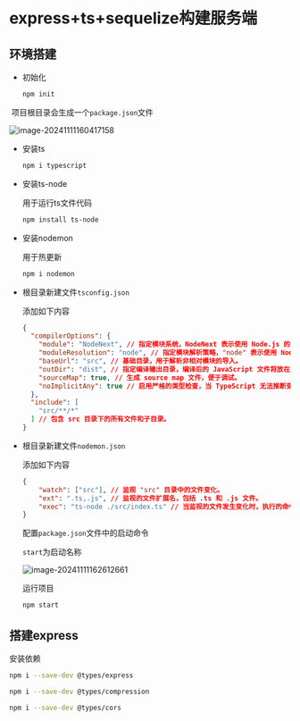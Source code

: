 # express+ts+sequelize构建服务端

## 环境搭建

- 初始化

  ```bash
  npm init
  ```

​	项目根目录会生成一个`package.json`文件

![image-20241111160417158](https://bing-wu-doc-1318477772.cos.ap-nanjing.myqcloud.com/typora/image-20241111160417158.png)

- 安装ts

  ```bash
  npm i typescript
  ```

  

- 安装ts-node

  用于运行ts文件代码

  ```bash
  npm install ts-node
  ```

  

- 安装nodemon

  用于热更新

  ```bash
  npm i nodemon
  ```

  

- 根目录新建文件`tsconfig.json`

  添加如下内容

  ```json
  {
    "compilerOptions": {
      "module": "NodeNext", // 指定模块系统，NodeNext 表示使用 Node.js 的 ESM 模块系统。
      "moduleResolution": "node", // 指定模块解析策略，"node" 表示使用 Node.js 风格的模块解析。
      "baseUrl": "src", // 基础目录，用于解析非相对模块的导入。
      "outDir": "dist", // 指定编译输出目录，编译后的 JavaScript 文件将放在此目录中。
      "sourceMap": true, // 生成 source map 文件，便于调试。
      "noImplicitAny": true // 启用严格的类型检查，当 TypeScript 无法推断变量类型时会报错。
    },
    "include": [
      "src/**/*"
    ] // 包含 src 目录下的所有文件和子目录。
  }
  ```

  

- 根目录新建文件`nodemon.json`

  添加如下内容

  ```json
  {
      "watch": ["src"], // 监视 "src" 目录中的文件变化。
      "ext": ".ts,.js", // 监视的文件扩展名，包括 .ts 和 .js 文件。
      "exec": "ts-node ./src/index.ts" // 当监视的文件发生变化时，执行的命令，这里使用 ts-node 运行 ./src/index.ts 文件。
  }
  ```

  配置`package.json`文件中的启动命令

  `start`为启动名称

  ![image-20241111162612661](https://bing-wu-doc-1318477772.cos.ap-nanjing.myqcloud.com/typora/image-20241111162612661.png)

  运行项目

  ```bash
  npm start
  ```

  

  

## 搭建express

安装依赖

```bash
npm i --save-dev @types/express
```

```bash
npm i --save-dev @types/compression
```

```bash
npm i --save-dev @types/cors
```

